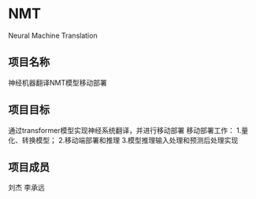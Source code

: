# NMT
Neural Machine Translation
## 项目名称
神经机器翻译NMT模型移动部署
## 项目目标
通过transformer模型实现神经系统翻译，并进行移动部署
移动部署工作：
1.量化、转换模型；
2.移动端部署和推理
3.模型推理输入处理和预测后处理实现
## 项目成员
刘杰 李承远
